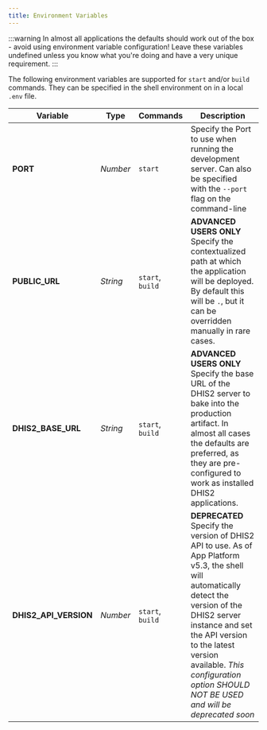 ```yaml
---
title: Environment Variables
---
```


:::warning 
In almost all applications the defaults should work out of the box - avoid using environment variable configuration! Leave these variables undefined unless you know what you're doing and have a very unique requirement.
:::

The following environment variables are supported for `start` and/or `build` commands. They can be specified in the shell environment on in a local `.env` file.

| Variable              | Type     | Commands         | Description                                                                                                                                                                                                                                                                                       |
| --------------------- | -------- | ---------------- | ------------------------------------------------------------------------------------------------------------------------------------------------------------------------------------------------------------------------------------------------------------------------------------------------- |
| **PORT**              | _Number_ | `start`          | Specify the Port to use when running the development server. Can also be specified with the `--port` flag on the command-line                                                                                                                                                                     |
| **PUBLIC_URL**        | _String_ | `start`, `build` | **ADVANCED USERS ONLY** Specify the contextualized path at which the application will be deployed. By default this will be `.`, but it can be overridden manually in rare cases.                                                                                                                  |
| **DHIS2_BASE_URL**    | _String_ | `start`, `build` | **ADVANCED USERS ONLY** Specify the base URL of the DHIS2 server to bake into the production artifact. In almost all cases the defaults are preferred, as they are pre-configured to work as installed DHIS2 applications.                                                                        |
| **DHIS2_API_VERSION** | _Number_ | `start`, `build` | **DEPRECATED** Specify the version of DHIS2 API to use. As of App Platform v5.3, the shell will automatically detect the version of the DHIS2 server instance and set the API version to the latest version available. _This configuration option SHOULD NOT BE USED and will be deprecated soon_ |

